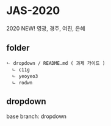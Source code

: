 # JAS-2020
2020 NEW!
영광, 경주, 여진, 은혜

## folder
```
ㄴ dropdown / README.md ( 과제 가이드 )
  ㄴ c11g
  ㄴ yeoyeo3
  ㄴ rodwn
```

## dropdown
base branch: dropdown

